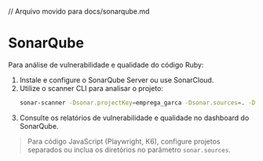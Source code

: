 // Arquivo movido para docs/sonarqube.md
# SonarQube

Para análise de vulnerabilidade e qualidade do código Ruby:

1. Instale e configure o SonarQube Server ou use SonarCloud.
2. Utilize o scanner CLI para analisar o projeto:
   ```bash
   sonar-scanner -Dsonar.projectKey=emprega_garca -Dsonar.sources=. -Dsonar.host.url=http://localhost:9000 -Dsonar.login=SEU_TOKEN
   ```
3. Consulte os relatórios de vulnerabilidade e qualidade no dashboard do SonarQube.

> Para código JavaScript (Playwright, K6), configure projetos separados ou inclua os diretórios no parâmetro `sonar.sources`.
